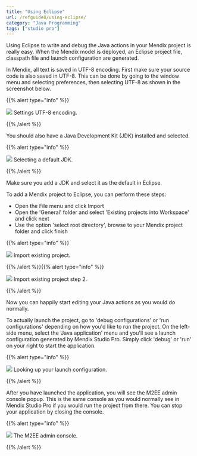```yaml
---
title: "Using Eclipse"
url: /refguide8/using-eclipse/
category: "Java Programming"
tags: ["studio pro"]
---
```


Using Eclipse to write and debug the Java actions in your Mendix project is really easy. When the Mendix model is deployed, an Eclipse project file, classpath file and launch configuration are generated.

In Mendix, all text is saved in UTF-8 encoding. First make sure your source code is also saved in UTF-8\. This can be done by going to the window menu and selecting preferences, then selecting UTF-8 as shown in the screenshot below.

{{% alert type="info" %}}

![](/attachments/refguide8/java-programming/using-eclipse/918120.png)
Settings UTF-8 encoding.

{{% /alert %}}

You should also have a Java Development Kit (JDK) installed and selected.

{{% alert type="info" %}}

![](/attachments/refguide8/java-programming/using-eclipse/918186.png)
Selecting a default JDK.

{{% /alert %}}

Make sure you add a JDK and select it as the default in Eclipse.

To add a Mendix project to Eclipse, you can perform these steps:

*   Open the File menu and click Import
*   Open the 'General' folder and select 'Existing projects into Workspace' and click next
*   Use the option 'select root directory', browse to your Mendix project folder and click finish

{{% alert type="info" %}}

![](/attachments/refguide8/java-programming/using-eclipse/917580.png)
Import existing project.

{{% /alert %}}{{% alert type="info" %}}

![](/attachments/refguide8/java-programming/using-eclipse/917527.png)
Import existing project step 2.

{{% /alert %}}

Now you can happily start editing your Java actions as you would do normally.

To actually launch the project, go to 'debug configurations' or 'run configurations' depending on how you'd like to run the project. On the left-side menu, select the 'Java application' menu and you'll see a launch configuration generated by Mendix Studio Pro. Simply click 'debug' or 'run' on your right to start the application.

{{% alert type="info" %}}

![](/attachments/refguide8/java-programming/using-eclipse/917586.png)
Looking up your launch configuration.

{{% /alert %}}

After you have launched the application, you will see the M2EE admin console popup. This is the same console as you would normally see in Mendix Studio Pro if you would run the project from there. You can stop your application by closing the console.

{{% alert type="info" %}}

![](/attachments/refguide8/java-programming/using-eclipse/917582.png)
The M2EE admin console.

{{% /alert %}}
